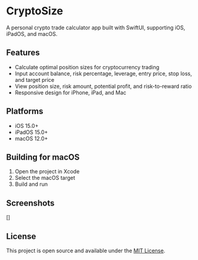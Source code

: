 # CryptoSize

A personal crypto trade calculator app built with SwiftUI, supporting iOS, iPadOS, and macOS.

## Features

- Calculate optimal position sizes for cryptocurrency trading
- Input account balance, risk percentage, leverage, entry price, stop loss, and target price
- View position size, risk amount, potential profit, and risk-to-reward ratio
- Responsive design for iPhone, iPad, and Mac

## Platforms

- iOS 15.0+
- iPadOS 15.0+
- macOS 12.0+

## Building for macOS

1. Open the project in Xcode
2. Select the macOS target
3. Build and run

## Screenshots

[]

## License

This project is open source and available under the [MIT License](https://github.com/PhyoMyanmarKyaw/cryptoSize?tab=MIT-1-ov-file).
